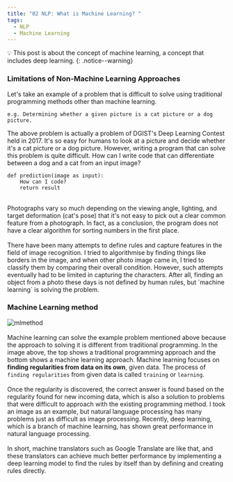 ```yaml
---
title: "02 NLP: What is Machine Learning? "
tags:
  - NLP
  - Machine Learning
---
```

💡 This post is about the concept of machine learning, a concept that includes deep learning.
{: .notice--warning}

### Limitations of Non-Machine Learning Approaches
Let's take an example of a problem that is difficult to solve using traditional programming methods other than machine learning.

```
e.g. Determining whether a given picture is a cat picture or a dog picture.
```
The above problem is actually a problem of DGIST's Deep Learning Contest held in 2017. It's so easy for humans to look at a picture and decide whether it's a cat picture or a dog picture. However, writing a program that can solve this problem is quite difficult. How can I write code that can differentiate between a dog and a cat from an input image?
```
def prediction(image as input):
    How can I code?
    return result
```
<br>
Photographs vary so much depending on the viewing angle, lighting, and target deformation (cat's pose) that it's not easy to pick out a clear common feature from a photograph. In fact, as a conclusion, the program does not have a clear algorithm for sorting numbers in the first place.
<br>
<br>
There have been many attempts to define rules and capture features in the field of image recognition. I tried to algorithmise by finding things like borders in the image, and when other photo image came in, I tried to classify them by comparing their overall condition. However, such attempts eventually had to be limited in capturing the characters. After all, finding an object from a photo these days is not defined by human rules, but `machine learning` is solving the problem.

### Machine Learning method
![mlmethod](https://user-images.githubusercontent.com/40441643/207233566-f635a613-36c4-42f4-9749-adf35ce88cb0.PNG)
<br>
<br>
Machine learning can solve the example problem mentioned above because the approach to solving it is different from traditional programming. In the image above, the top shows a traditional programming approach and the bottom shows a machine learning approach. Machine learning focuses on **finding regularities from data on its own**, given data. The process of `finding regularities` from given data is called `training` or `learning`.
<br>
<br>
Once the regularity is discovered, the correct answer is found based on the regularity found for new incoming data, which is also a solution to problems that were difficult to approach with the existing programming method. I took an image as an example, but natural language processing has many problems just as difficult as image processing. Recently, deep learning, which is a branch of machine learning, has shown great performance in natural language processing.
<br>
<br>
In short, machine translators such as Google Translate are like that, and these translators can achieve much better performance by implementing a deep learning model to find the rules by itself than by defining and creating rules directly.
